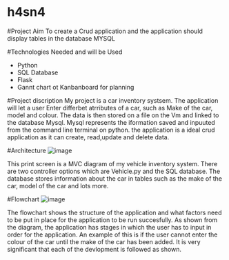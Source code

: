 # h4sn4
#Project Aim
To create a Crud application and the application should display tables in the database MYSQL

#Technologies Needed and will be Used
- Python
- SQL Database
- Flask
- Gannt chart ot Kanbanboard for planning


#Project discription
My project is a car inventory systsem. The application will let a user Enter differbet atrributes of a car, such as Make of the car, model and colour. The data is then stored on a file on the Vm and linked to the database Mysql. Mysql represents the iformation saved and inpuuted from the command line terminal on python. the application is a ideal crud application as it can create, read,update and delete data.

#Architecture
![image](https://user-images.githubusercontent.com/79214237/111628642-5ac5b180-87e8-11eb-9418-40c233f8ce52.png)

This print screen is a MVC diagram of my vehicle inventory system. There are two controller options which are Vehicle.py and the SQL database. The database stores information about the car in tables such as the make of the car, model of the car and lots more.

#Flowchart
![image](https://user-images.githubusercontent.com/79214237/111629137-dc1d4400-87e8-11eb-8a9b-23bba9eeeeb5.png)

The flowchart shows the structure of the application and what factors need to be put in place for the application to be run succesfully. As shown from the diagram, the application has stages in which the user has to input in order for the application. An example of this is if the user cannot enter the colour of the car until the make of the car has been added. It is very significant that each of the devlopment is followed as shown.
